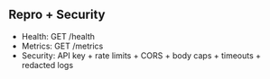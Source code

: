 
## Repro + Security
- Health: GET /health
- Metrics: GET /metrics
- Security: API key + rate limits + CORS + body caps + timeouts + redacted logs
